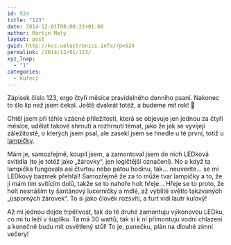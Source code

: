 ```yaml
---
id: 524
title: "123"
date: 2014-12-01T08:00:21+01:00
author: Martin Maly
layout: post
guid: http://kcc.uelectronics.info/?p=524
permalink: /2014/12/01/123/
xyz_lnap:
  - "1"
categories:
  - Kuřecí
---
```

Zápisek číslo 123, ergo čtyři měsíce pravidelného denního psaní. Nakonec to šlo líp než jsem čekal. Ještě dvakrát totéž, a budeme mít rok! 🙂

Chtěl jsem při téhle vzácné příležitosti, která se objevuje jen jednou za čtyři měsíce, udělat takové shrnutí a rozhrnutí témat, jako že jak se vyvíjejí záležitostě, o kterých jsem psal, ale zasekl jsem se hnedle u té první, totiž u [lampičky](http://kcc.uelectronics.info/2014/11/01/lampicka/ "Lampička").

Mám je, samozřejmě, koupil jsem, a zamontoval jsem do nich LEDková svítidla (to je totéž jako &#8222;žárovky&#8220;, jen logičtější označení). No a když ta lampička fungovala asi čtvrtou nebo pátou hodinu, tak&#8230; neuveríte&#8230; se mi LEDkový bazmek přehřál! Samozřejmě že za to může tvar lampičky a to, že ji mám tím svítícím dolů, takže se to nahoře holt hřeje&#8230; Hřeje se to proto, že holt nesnáším ty šantánový lucerničky a mdlé, až vyblité světlo takzvaných &#8222;úsporných žárovek&#8220;. To si jako člověk rozsvítí, a furt vidí lautr kulový!

Až mi jednou dojde trpělivost, tak do té druhé zamontuju výkonovou LEDku, co mi tu leží v šuplíku. Ta má 30 wattů, tak si k ní přimontuju vodní chlazení a konečně budu mít osvětlený stůl! To je, panečku, plán na dlouhé zimní večery!